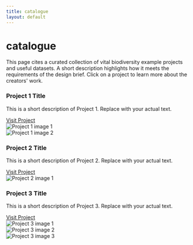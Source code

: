 ```yaml
---
title: catalogue
layout: default
---
```


# catalogue

<p>This page cites a curated collection of vital biodiversity example projects and useful datasets. A short description highlights how it meets the requirements of the design brief. Click on a project to learn more about the creators' work.</p>

<div class="catalogue-grid">

  <!-- Project Card 1 -->
  <div class="catalogue-card">
    <div class="catalogue-content">
      <h3>Project 1 Title</h3>
      <p>This is a short description of Project 1. Replace with your actual text.</p>
      <a href="https://example.com" target="_blank" class="catalogue-link">Visit Project</a>
    </div>
    <div class="catalogue-images">
      <div class="catalogue-image-wrapper">
        <img src="/assets/catalogue/project1-1.jpg" alt="Project 1 image 1">
      </div>
      <div class="catalogue-image-wrapper">
        <img src="/assets/catalogue/project1-2.jpg" alt="Project 1 image 2">
      </div>
    </div>
  </div>

  <!-- Project Card 2 -->
  <div class="catalogue-card">
    <div class="catalogue-content">
      <h3>Project 2 Title</h3>
      <p>This is a short description of Project 2. Replace with your actual text.</p>
      <a href="https://example.com" target="_blank" class="catalogue-link">Visit Project</a>
    </div>
    <div class="catalogue-images">
      <div class="catalogue-image-wrapper">
        <img src="/assets/catalogue/project2-1.jpg" alt="Project 2 image 1">
      </div>
    </div>
  </div>

  <!-- Project Card 3 -->
  <div class="catalogue-card">
    <div class="catalogue-content">
      <h3>Project 3 Title</h3>
      <p>This is a short description of Project 3. Replace with your actual text.</p>
      <a href="https://example.com" target="_blank" class="catalogue-link">Visit Project</a>
    </div>
    <div class="catalogue-images">
      <div class="catalogue-image-wrapper">
        <img src="/assets/catalogue/project3-1.jpg" alt="Project 3 image 1">
      </div>
      <div class="catalogue-image-wrapper">
        <img src="/assets/catalogue/project3-2.jpg" alt="Project 3 image 2">
      </div>
      <div class="catalogue-image-wrapper">
        <img src="/assets/catalogue/project3-3.jpg" alt="Project 3 image 3">
      </div>
    </div>
  </div>

</div>
